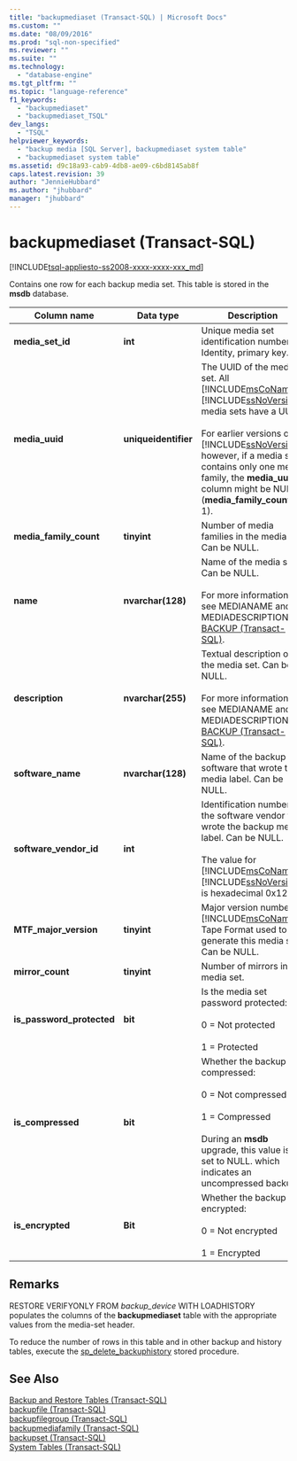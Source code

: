 ```yaml
---
title: "backupmediaset (Transact-SQL) | Microsoft Docs"
ms.custom: ""
ms.date: "08/09/2016"
ms.prod: "sql-non-specified"
ms.reviewer: ""
ms.suite: ""
ms.technology: 
  - "database-engine"
ms.tgt_pltfrm: ""
ms.topic: "language-reference"
f1_keywords: 
  - "backupmediaset"
  - "backupmediaset_TSQL"
dev_langs: 
  - "TSQL"
helpviewer_keywords: 
  - "backup media [SQL Server], backupmediaset system table"
  - "backupmediaset system table"
ms.assetid: d9c18a93-cab9-4db8-ae09-c6bd8145ab8f
caps.latest.revision: 39
author: "JennieHubbard"
ms.author: "jhubbard"
manager: "jhubbard"
---
```

# backupmediaset (Transact-SQL)
[!INCLUDE[tsql-appliesto-ss2008-xxxx-xxxx-xxx_md](../../includes/tsql-appliesto-ss2008-xxxx-xxxx-xxx-md.md)]

  Contains one row for each backup media set. This table is stored in the **msdb** database.  
 
  
|Column name|Data type|Description|  
|-----------------|---------------|-----------------|  
|**media_set_id**|**int**|Unique media set identification number. Identity, primary key.|  
|**media_uuid**|**uniqueidentifier**|The UUID of the media set. All [!INCLUDE[msCoName](../../includes/msconame-md.md)] [!INCLUDE[ssNoVersion](../../includes/ssnoversion-md.md)] media sets have a UUID.<br /><br /> For earlier versions of [!INCLUDE[ssNoVersion](../../includes/ssnoversion-md.md)], however, if a media set contains only one media family, the **media_uuid** column might be NULL (**media_family_count** is 1).|  
|**media_family_count**|**tinyint**|Number of media families in the media set. Can be NULL.|  
|**name**|**nvarchar(128)**|Name of the media set. Can be NULL.<br /><br /> For more information, see MEDIANAME and MEDIADESCRIPTION in [BACKUP &#40;Transact-SQL&#41;](../../t-sql/statements/backup-transact-sql.md).|  
|**description**|**nvarchar(255)**|Textual description of the media set. Can be NULL.<br /><br /> For more information, see MEDIANAME and MEDIADESCRIPTION in [BACKUP &#40;Transact-SQL&#41;](../../t-sql/statements/backup-transact-sql.md).|  
|**software_name**|**nvarchar(128)**|Name of the backup software that wrote the media label. Can be NULL.|  
|**software_vendor_id**|**int**|Identification number of the software vendor that wrote the backup media label. Can be NULL.<br /><br /> The value for [!INCLUDE[msCoName](../../includes/msconame-md.md)] [!INCLUDE[ssNoVersion](../../includes/ssnoversion-md.md)] is hexadecimal 0x1200.|  
|**MTF_major_version**|**tinyint**|Major version number of [!INCLUDE[msCoName](../../includes/msconame-md.md)] Tape Format used to generate this media set. Can be NULL.|  
|**mirror_count**|**tinyint**|Number of mirrors in the media set.|  
|**is_password_protected**|**bit**|Is the media set password protected:<br /><br /> 0 = Not protected<br /><br /> 1 = Protected|  
|**is_compressed**|**bit**|Whether the backup is compressed:<br /><br /> 0 = Not compressed<br /><br /> 1 = Compressed<br /><br /> During an **msdb** upgrade, this value is set to NULL. which indicates an uncompressed backup.|  
|**is_encrypted**|**Bit**|Whether the backup is encrypted:<br /><br /> 0 = Not encrypted<br /><br /> 1 = Encrypted|  
  
## Remarks  
 RESTORE VERIFYONLY FROM *backup_device* WITH LOADHISTORY populates the columns of the **backupmediaset** table with the appropriate values from the media-set header.  
  
 To reduce the number of rows in this table and in other backup and history tables, execute the [sp_delete_backuphistory](../../relational-databases/system-stored-procedures/sp-delete-backuphistory-transact-sql.md) stored procedure.  
  
## See Also  
 [Backup and Restore Tables &#40;Transact-SQL&#41;](../../relational-databases/system-tables/backup-and-restore-tables-transact-sql.md)   
 [backupfile &#40;Transact-SQL&#41;](../../relational-databases/system-tables/backupfile-transact-sql.md)   
 [backupfilegroup &#40;Transact-SQL&#41;](../../relational-databases/system-tables/backupfilegroup-transact-sql.md)   
 [backupmediafamily &#40;Transact-SQL&#41;](../../relational-databases/system-tables/backupmediafamily-transact-sql.md)   
 [backupset &#40;Transact-SQL&#41;](../../relational-databases/system-tables/backupset-transact-sql.md)   
 [System Tables &#40;Transact-SQL&#41;](../../relational-databases/system-tables/system-tables-transact-sql.md)  
  
  
